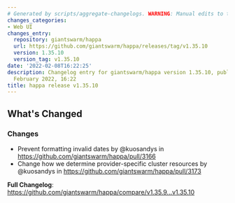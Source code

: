 ```yaml
---
# Generated by scripts/aggregate-changelogs. WARNING: Manual edits to this files will be overwritten.
changes_categories:
- Web UI
changes_entry:
  repository: giantswarm/happa
  url: https://github.com/giantswarm/happa/releases/tag/v1.35.10
  version: 1.35.10
  version_tag: v1.35.10
date: '2022-02-08T16:22:25'
description: Changelog entry for giantswarm/happa version 1.35.10, published on 08
  February 2022, 16:22
title: happa release v1.35.10
---
```


<!-- Release notes generated using configuration in .github/release.yml at master -->

## What's Changed
### Changes
* Prevent formatting invalid dates by @kuosandys in https://github.com/giantswarm/happa/pull/3166
* Change how we determine provider-specific cluster resources by @kuosandys in https://github.com/giantswarm/happa/pull/3173


**Full Changelog**: https://github.com/giantswarm/happa/compare/v1.35.9...v1.35.10
